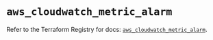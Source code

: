 # `aws_cloudwatch_metric_alarm`

Refer to the Terraform Registry for docs: [`aws_cloudwatch_metric_alarm`](https://registry.terraform.io/providers/hashicorp/aws/5.76.0/docs/resources/cloudwatch_metric_alarm).

